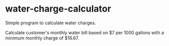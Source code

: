# water-charge-calculator
Simple program to calculate water charges.

Calculate customer's monthly water bill based on $7 per 1000 gallons with a minimum monthly charge of $16.67.
